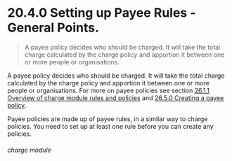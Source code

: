 # 20.4.0    Setting up Payee Rules - General Points.

> A payee policy decides who should be charged. It will take the total charge calculated by the charge policy and apportion it between one or more people or organisations. 

A payee policy decides who should be charged. It will take the total charge calculated by the charge policy and apportion it between one or more people or organisations. For more on payee policies see section [26.1.1  Overview of charge module rules and policies](/help/index/v/p/26.1.1) and [26.5.0  Creating a payee policy](/help/index/p/26.5.0). 

Payee policies are made up of payee rules, in a similar way to charge policies. You need to set up at least one rule before you can create any policies. 

###### charge module

